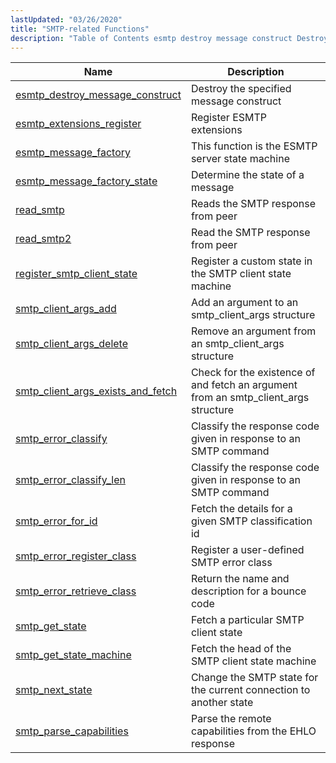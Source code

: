 ```yaml
---
lastUpdated: "03/26/2020"
title: "SMTP-related Functions"
description: "Table of Contents esmtp destroy message construct Destroy the specified message construct esmtp extensions register Register ESMTP extensions esmtp message factory This function is the ESMTP server state machine esmtp message factory state Determine the state of a message read smtp Reads the SMTP response from peer read smtp 2..."
---
```



| Name                                                                                                                              | Description                                                                         |
|-----------------------------------------------------------------------------------------------------------------------------------|-------------------------------------------------------------------------------------|
| [esmtp_destroy_message_construct](/momentum/3/3-api/apis-esmtp-destroy-message-construct)     | Destroy the specified message construct                                             |
| [esmtp_extensions_register](/momentum/3/3-api/apis-esmtp-extensions-register)                 | Register ESMTP extensions                                                           |
| [esmtp_message_factory](/momentum/3/3-api/apis-esmtp-message-factory)                         | This function is the ESMTP server state machine                                     |
| [esmtp_message_factory_state](/momentum/3/3-api/apis-esmtp-message-factory-state)             | Determine the state of a message                                                    |
| [read_smtp](/momentum/3/3-api/apis-read-smtp)                                                 | Reads the SMTP response from peer                                                   |
| [read_smtp2](/momentum/3/3-api/apis-read-smtp-2)                                               | Read the SMTP response from peer                                                    |
| [register_smtp_client_state](/momentum/3/3-api/apis-register-smtp-client-state)               | Register a custom state in the SMTP client state machine                            |
| [smtp_client_args_add](/momentum/3/3-api/apis-smtp-client-args-add)                           | Add an argument to an smtp_client_args structure                                    |
| [smtp_client_args_delete](/momentum/3/3-api/apis-smtp-client-args-delete)                     | Remove an argument from an smtp_client_args structure                               |
| [smtp_client_args_exists_and_fetch](/momentum/3/3-api/apis-smtp-client-args-exists-and-fetch) | Check for the existence of and fetch an argument from an smtp_client_args structure |
| [smtp_error_classify](/momentum/3/3-api/apis-smtp-error-classify)                             | Classify the response code given in response to an SMTP command                     |
| [smtp_error_classify_len](/momentum/3/3-api/apis-smtp-error-classify-len)                     | Classify the response code given in response to an SMTP command                     |
| [smtp_error_for_id](/momentum/3/3-api/apis-smtp-error-for-id)                                 | Fetch the details for a given SMTP classification id                                |
| [smtp_error_register_class](/momentum/3/3-api/apis-smtp-error-register-class)                 | Register a user-defined SMTP error class                                            |
| [smtp_error_retrieve_class](/momentum/3/3-api/apis-smtp-error-retrieve-class)                 | Return the name and description for a bounce code                                   |
| [smtp_get_state](/momentum/3/3-api/apis-smtp-get-state)                                       | Fetch a particular SMTP client state                                                |
| [smtp_get_state_machine](/momentum/3/3-api/apis-smtp-get-state-machine)                       | Fetch the head of the SMTP client state machine                                     |
| [smtp_next_state](/momentum/3/3-api/apis-smtp-next-state)                                     | Change the SMTP state for the current connection to another state                   |
| [smtp_parse_capabilities](/momentum/3/3-api/apis-smtp-parse-capabilities)                     | Parse the remote capabilities from the EHLO response                                |
